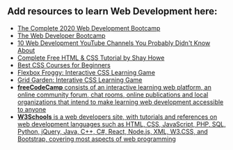 ## Add resources to learn Web Development here:

- [The Complete 2020 Web Development Bootcamp](https://www.udemy.com/course/the-complete-web-development-bootcamp/)
- [The Web Developer Bootcamp](https://www.udemy.com/course/the-web-developer-bootcamp/)
- [10 Web Development YouTube Channels You Probably Didn't Know About](https://dev.to/ryandsouza13/10-web-development-youtube-channels-you-probably-didn-t-know-about-4o37?utm_source=digest_mailer&utm_medium=email&utm_campaign=digest_email)
- [Complete Free HTML & CSS Tutorial by Shay Howe](https://learn.shayhowe.com/html-css/)
- [Best CSS Courses for Beginners](https://hackr.io/tutorials/learn-css)
- [Flexbox Froggy: Interactive CSS Learning Game](https://flexboxfroggy.com/)
- [Grid Garden: Interative CSS Learning Game](https://cssgridgarden.com/)
- [**freeCodeCamp** consists of an interactive learning web platform, an online community forum, chat rooms, online publications and local organizations that intend to make learning web development accessible to anyone](https://www.freecodecamp.org/learn/)
- [**W3Schools** is a web developers site, with tutorials and references on web development languages such as HTML, CSS, JavaScript, PHP, SQL, Python, jQuery, Java, C++, C#, React, Node.js, XML, W3.CSS, and Bootstrap, covering most aspects of web programming](https://www.w3schools.com/default.asp)
